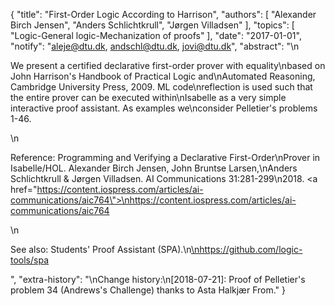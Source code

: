 {
    "title": "First-Order Logic According to Harrison",
    "authors": [
        "Alexander Birch Jensen",
        "Anders Schlichtkrull",
        "Jørgen Villadsen"
    ],
    "topics": [
        "Logic-General logic-Mechanization of proofs"
    ],
    "date": "2017-01-01",
    "notify": "aleje@dtu.dk, andschl@dtu.dk, jovi@dtu.dk",
    "abstract": "\n<p>We present a certified declarative first-order prover with equality\nbased on John Harrison's Handbook of Practical Logic and\nAutomated Reasoning, Cambridge University Press, 2009. ML code\nreflection is used such that the entire prover can be executed within\nIsabelle as a very simple interactive proof assistant. As examples we\nconsider Pelletier's problems 1-46.</p>\n<p>Reference: Programming and Verifying a Declarative First-Order\nProver in Isabelle/HOL. Alexander Birch Jensen, John Bruntse Larsen,\nAnders Schlichtkrull & Jørgen Villadsen. AI Communications 31:281-299\n2018. <a href=\"https://content.iospress.com/articles/ai-communications/aic764\">\nhttps://content.iospress.com/articles/ai-communications/aic764</a></p>\n<p>See also: Students' Proof Assistant (SPA).\n<a href=https://github.com/logic-tools/spa>\nhttps://github.com/logic-tools/spa</a></p>",
    "extra-history": "\nChange history:\n[2018-07-21]: Proof of Pelletier's problem 34 (Andrews's Challenge) thanks to Asta Halkjær From."
}